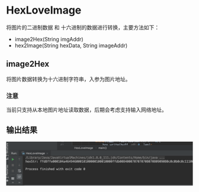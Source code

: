# HexLoveImage

将图片的二进制数据 和 十六进制的数据进行转换，主要方法如下：

- image2Hex(String imgAddr)
- hex2Image(String hexData, String imageAddr)

## image2Hex

将图片数据转换为十六进制字符串，入参为图片地址。

### 注意
当前只支持从本地图片地址读取数据，后期会考虑支持输入网络地址。

## 输出结果

![](run-srceenshot.png)
